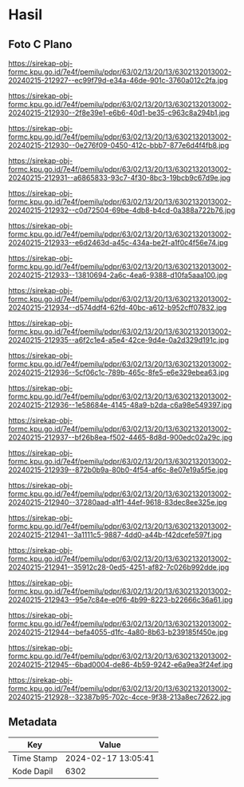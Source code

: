 # Hasil

## Foto C Plano

https://sirekap-obj-formc.kpu.go.id/7e4f/pemilu/pdpr/63/02/13/20/13/6302132013002-20240215-212927--ec99f79d-e34a-46de-901c-3760a012c2fa.jpg

https://sirekap-obj-formc.kpu.go.id/7e4f/pemilu/pdpr/63/02/13/20/13/6302132013002-20240215-212930--2f8e39e1-e6b6-40d1-be35-c963c8a294b1.jpg

https://sirekap-obj-formc.kpu.go.id/7e4f/pemilu/pdpr/63/02/13/20/13/6302132013002-20240215-212930--0e276f09-0450-412c-bbb7-877e6d4f4fb8.jpg

https://sirekap-obj-formc.kpu.go.id/7e4f/pemilu/pdpr/63/02/13/20/13/6302132013002-20240215-212931--a6865833-93c7-4f30-8bc3-19bcb9c67d9e.jpg

https://sirekap-obj-formc.kpu.go.id/7e4f/pemilu/pdpr/63/02/13/20/13/6302132013002-20240215-212932--c0d72504-69be-4db8-b4cd-0a388a722b76.jpg

https://sirekap-obj-formc.kpu.go.id/7e4f/pemilu/pdpr/63/02/13/20/13/6302132013002-20240215-212933--e6d2463d-a45c-434a-be2f-a1f0c4f56e74.jpg

https://sirekap-obj-formc.kpu.go.id/7e4f/pemilu/pdpr/63/02/13/20/13/6302132013002-20240215-212933--13810694-2a6c-4ea6-9388-d10fa5aaa100.jpg

https://sirekap-obj-formc.kpu.go.id/7e4f/pemilu/pdpr/63/02/13/20/13/6302132013002-20240215-212934--d574ddf4-62fd-40bc-a612-b952cff07832.jpg

https://sirekap-obj-formc.kpu.go.id/7e4f/pemilu/pdpr/63/02/13/20/13/6302132013002-20240215-212935--a6f2c1e4-a5e4-42ce-9d4e-0a2d329d191c.jpg

https://sirekap-obj-formc.kpu.go.id/7e4f/pemilu/pdpr/63/02/13/20/13/6302132013002-20240215-212936--5cf06c1c-789b-465c-8fe5-e6e329ebea63.jpg

https://sirekap-obj-formc.kpu.go.id/7e4f/pemilu/pdpr/63/02/13/20/13/6302132013002-20240215-212936--1e58684e-4145-48a9-b2da-c6a98e549397.jpg

https://sirekap-obj-formc.kpu.go.id/7e4f/pemilu/pdpr/63/02/13/20/13/6302132013002-20240215-212937--bf26b8ea-f502-4465-8d8d-900edc02a29c.jpg

https://sirekap-obj-formc.kpu.go.id/7e4f/pemilu/pdpr/63/02/13/20/13/6302132013002-20240215-212939--872b0b9a-80b0-4f54-af6c-8e07e19a5f5e.jpg

https://sirekap-obj-formc.kpu.go.id/7e4f/pemilu/pdpr/63/02/13/20/13/6302132013002-20240215-212940--37280aad-a1f1-44ef-9618-83dec8ee325e.jpg

https://sirekap-obj-formc.kpu.go.id/7e4f/pemilu/pdpr/63/02/13/20/13/6302132013002-20240215-212941--3a1111c5-9887-4dd0-a44b-f42dcefe597f.jpg

https://sirekap-obj-formc.kpu.go.id/7e4f/pemilu/pdpr/63/02/13/20/13/6302132013002-20240215-212941--35912c28-0ed5-4251-af82-7c026b992dde.jpg

https://sirekap-obj-formc.kpu.go.id/7e4f/pemilu/pdpr/63/02/13/20/13/6302132013002-20240215-212943--95e7c84e-e0f6-4b99-8223-b22666c36a61.jpg

https://sirekap-obj-formc.kpu.go.id/7e4f/pemilu/pdpr/63/02/13/20/13/6302132013002-20240215-212944--befa4055-d1fc-4a80-8b63-b239185f450e.jpg

https://sirekap-obj-formc.kpu.go.id/7e4f/pemilu/pdpr/63/02/13/20/13/6302132013002-20240215-212945--6bad0004-de86-4b59-9242-e6a9ea3f24ef.jpg

https://sirekap-obj-formc.kpu.go.id/7e4f/pemilu/pdpr/63/02/13/20/13/6302132013002-20240215-212928--32387b95-702c-4cce-9f38-213a8ec72622.jpg


## Metadata

| Key        | Value               |
| ---------- | ------------------- |
| Time Stamp | 2024-02-17 13:05:41 |
| Kode Dapil | 6302                |



